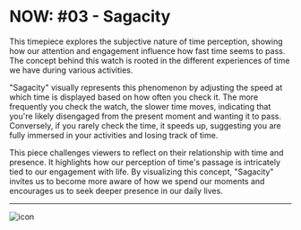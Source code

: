 # NOW: #03 - Sagacity

This timepiece explores the subjective nature of time perception, showing how our attention and engagement influence how fast time seems to pass. The concept behind this watch is rooted in the different experiences of time we have during various activities.

"Sagacity" visually represents this phenomenon by adjusting the speed at which time is displayed based on how often you check it. The more frequently you check the watch, the slower time moves, indicating that you're likely disengaged from the present moment and wanting it to pass. Conversely, if you rarely check the time, it speeds up, suggesting you are fully immersed in your activities and losing track of time.

This piece challenges viewers to reflect on their relationship with time and presence. It highlights how our perception of time's passage is intricately tied to our engagement with life. By visualizing this concept, "Sagacity" invites us to become more aware of how we spend our moments and encourages us to seek deeper presence in our daily lives.

---

![icon](projects/3/icon.png)